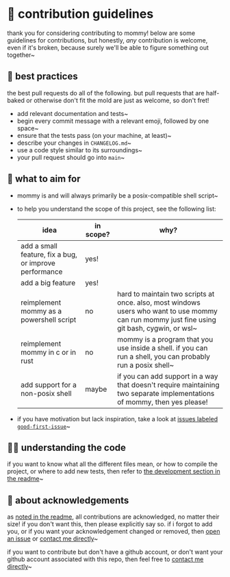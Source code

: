 # 🤠 contribution guidelines
thank you for considering contributing to mommy!
below are some guidelines for contributions, but honestly, _any_ contribution is welcome, even if it's broken, because
surely we'll be able to figure something out together~

## 🐐 best practices
the best pull requests do all of the following.
but pull requests that are half-baked or otherwise don't fit the mold are just as welcome, so don't fret!

* add relevant documentation and tests~
* begin every commit message with a relevant emoji, followed by one space~
* ensure that the tests pass (on your machine, at least)~
* describe your changes in `CHANGELOG.md`~
* use a code style similar to its surroundings~
* your pull request should go into `main`~

## 🎯 what to aim for
* mommy is and will always primarily be a posix-compatible shell script~
* to help you understand the scope of this project, see the following list:

  | idea                                                   | in scope? | why?                                                                                                                                         |
  |--------------------------------------------------------|-----------|----------------------------------------------------------------------------------------------------------------------------------------------|
  | add a small feature, fix a bug, or improve performance | yes!      |                                                                                                                                              |
  | add a big feature                                      | yes!      |                                                                                                                                              |
  | reimplement mommy as a powershell script               | no        | hard to maintain two scripts at once. also, most windows users who want to use mommy can run mommy just fine using git bash, cygwin, or wsl~ |
  | reimplement mommy in c or in rust                      | no        | mommy is a program that you use inside a shell. if you can run a shell, you can probably run a posix shell~                                  |
  | add support for a non-posix shell                      | maybe     | if you can add support in a way that doesn't require maintaining two separate implementations of mommy, then yes please!                     |
* if you have motivation but lack inspiration, take a look at [issues labeled `good-first-issue`](https://github.com/FWDekker/mommy/issues?q=is%3Aissue%20state%3Aopen%20label%3Agood-first-issue)~

## 🧑‍🎓 understanding the code
if you want to know what all the different files mean, or how to compile the project, or where to add new tests, then refer to [the development section in the readme](README.md#development)~

## 💖 about acknowledgements
as [noted in the readme](README.md#acknowledgements), all contributions are acknowledged, no matter their size!
if you don't want this, then please explicitly say so.
if i forgot to add you, or if you want your acknowledgement changed or removed, then [open an issue](https://github.com/FWDekker/mommy/issues/new) or
[contact me directly](https://fwdekker.com/about/)~

if you want to contribute but don't have a github account, or don't want your github account associated with this repo, then feel free to [contact me directly](https://fwdekker.com/about/)~

